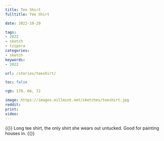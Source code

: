 ```yaml
---
title: Tee Shirt
fulltitle: Tee Shirt

date: 2022-10-29

tags: 
- 2022
- sketch
- tzipora
categories:
- sketch
keywords:
- 2022

url: /stories/teeshirt/

toc: false

rgb: 170, 66, 72

image: https://images.millmint.net/sketches/teeshirt.jpg
reddit:
print:
video:
---
```

{{<hint caption>}}
Long tee shirt, the only shirt she wears out untucked. Good for painting houses in.
{{</hint>}}